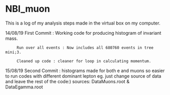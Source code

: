 # NBI_muon

This is a log of my analysis steps made in the virtual box on my computer.

14/08/19 First Commit : Working code for producing histogram of invariant mass.

         Run over all events : Now includes all 680760 events in tree mini;3.
         
         Cleaned up code : cleaner for loop in calculating momentum.

15/08/19 Second Commit : histograms made for both e and muons so easier to run
         codes with different dominant lepton eg. just change source of data and
         leave the rest of the code:) sources: DataMuons.root & DataEgamma.root
